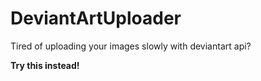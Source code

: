# DeviantArtUploader

Tired of uploading your images slowly with deviantart api? 

<b>Try this instead!</b>
